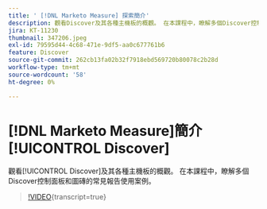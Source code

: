 ```yaml
---
title: ' [!DNL Marketo Measure] 探索簡介'
description: 觀看Discover及其各種主機板的概觀。 在本課程中，瞭解多個Discover控制面板和圖磚的常見報告使用案例。
jira: KT-11230
thumbnail: 347206.jpeg
exl-id: 79595d44-4c68-471e-9df5-aa0c677761b6
feature: Discover
source-git-commit: 262cb13fa02b32f7918ebd569720b80078c2b28d
workflow-type: tm+mt
source-wordcount: '58'
ht-degree: 0%

---
```


# [!DNL Marketo Measure]簡介[!UICONTROL Discover]

觀看[!UICONTROL Discover]及其各種主機板的概觀。 在本課程中，瞭解多個Discover控制面板和圖磚的常見報告使用案例。

>[!VIDEO](https://video.tv.adobe.com/v/347206/?learn=on){transcript=true}
